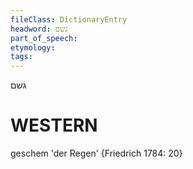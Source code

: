 ```yaml
---
fileClass: DictionaryEntry
headword: גשם
part_of_speech: 
etymology: 
tags: 
---
```

גשם

WESTERN
========

geschem 'der Regen' {Friedrich 1784: 20}